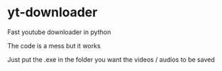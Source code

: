 # yt-downloader
Fast youtube downloader in python

The code is a mess but it works

Just put the .exe in the folder you want the videos / audios to be saved
